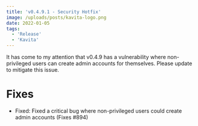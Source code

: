 ```yaml
---
title: 'v0.4.9.1 - Security Hotfix'
image: /uploads/posts/kavita-logo.png
date: 2022-01-05
tags:
  - 'Release'
  - 'Kavita'
---
```


It has come to my attention that v0.4.9 has a vulnerability where non-privileged users can create admin accounts for themselves. Please update to mitigate this issue.



# Fixes

- Fixed: Fixed a critical bug where non-privileged users could create admin accounts (Fixes #894)